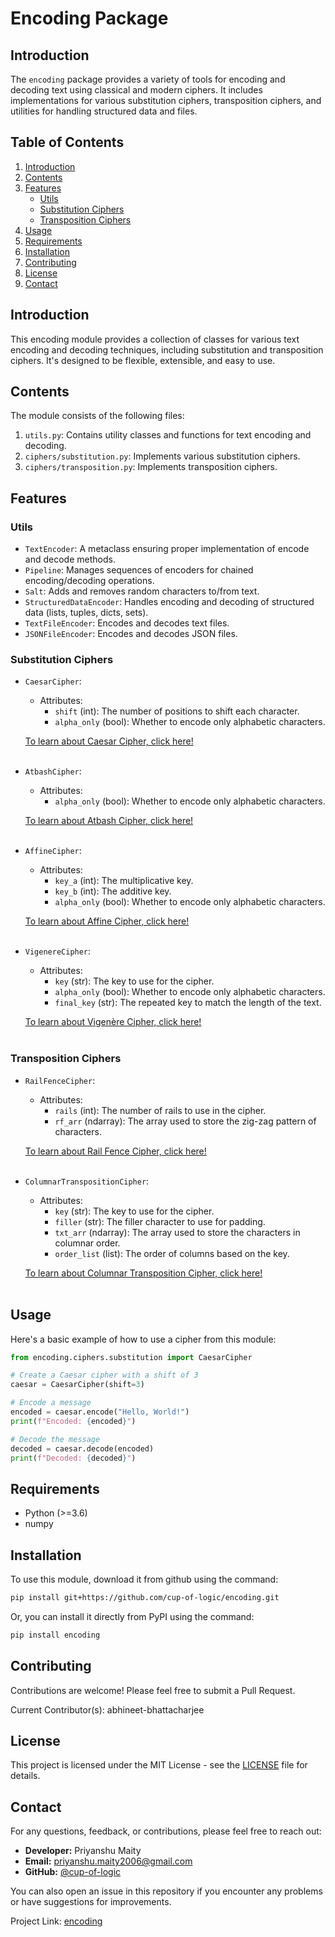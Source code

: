 # Encoding Package

## Introduction

The `encoding` package provides a variety of tools for encoding and decoding text using classical and modern ciphers. It includes implementations for various substitution ciphers, transposition ciphers, and utilities for handling structured data and files.

## Table of Contents
1. [Introduction](#introduction)
2. [Contents](#contents)
3. [Features](#features)
   - [Utils](#utils)
   - [Substitution Ciphers](#substitution-ciphers)
   - [Transposition Ciphers](#transposition-ciphers)
4. [Usage](#usage)
5. [Requirements](#requirements)
6. [Installation](#installation)
7. [Contributing](#contributing)
8. [License](#license)
9. [Contact](#contact)

## Introduction

This encoding module provides a collection of classes for various text encoding and decoding techniques, including substitution and transposition ciphers. It's designed to be flexible, extensible, and easy to use.

## Contents

The module consists of the following files:

1. `utils.py`: Contains utility classes and functions for text encoding and decoding.
2. `ciphers/substitution.py`: Implements various substitution ciphers.
3. `ciphers/transposition.py`: Implements transposition ciphers.

## Features

### Utils

- `TextEncoder`: A metaclass ensuring proper implementation of encode and decode methods.
- `Pipeline`: Manages sequences of encoders for chained encoding/decoding operations.
- `Salt`: Adds and removes random characters to/from text.
- `StructuredDataEncoder`: Handles encoding and decoding of structured data (lists, tuples, dicts, sets).
- `TextFileEncoder`: Encodes and decodes text files.
- `JSONFileEncoder`: Encodes and decodes JSON files.

### Substitution Ciphers

- `CaesarCipher`:
  - Attributes:
    - `shift` (int): The number of positions to shift each character.
    - `alpha_only` (bool): Whether to encode only alphabetic characters.
  
  [To learn about Caesar Cipher, click here!](https://www.geeksforgeeks.org/caesar-cipher-in-cryptography/)
<br><br>

- `AtbashCipher`:
  - Attributes:
    - `alpha_only` (bool): Whether to encode only alphabetic characters.
    
  [To learn about Atbash Cipher, click here!](https://www.geeksforgeeks.org/implementing-atbash-cipher/)
<br><br>
    
- `AffineCipher`:
  - Attributes:
    - `key_a` (int): The multiplicative key.
    - `key_b` (int): The additive key.
    - `alpha_only` (bool): Whether to encode only alphabetic characters.

  [To learn about Affine Cipher, click here!](https://www.geeksforgeeks.org/implementation-affine-cipher/)
<br><br>

- `VigenereCipher`:
  - Attributes:
    - `key` (str): The key to use for the cipher.
    - `alpha_only` (bool): Whether to encode only alphabetic characters.
    - `final_key` (str): The repeated key to match the length of the text.

  [To learn about Vigenère Cipher, click here!](https://www.geeksforgeeks.org/vigenere-cipher/)
<br><br>

### Transposition Ciphers

- `RailFenceCipher`:
  - Attributes:
    - `rails` (int): The number of rails to use in the cipher.
    - `rf_arr` (ndarray): The array used to store the zig-zag pattern of characters.
  
  [To learn about Rail Fence Cipher, click here!](https://www.geeksforgeeks.org/rail-fence-cipher-encryption-decryption/)
<br><br>

- `ColumnarTranspositionCipher`:
  - Attributes:
    - `key` (str): The key to use for the cipher.
    - `filler` (str): The filler character to use for padding.
    - `txt_arr` (ndarray): The array used to store the characters in columnar order.
    - `order_list` (list): The order of columns based on the key.

  [To learn about Columnar Transposition Cipher, click here!](https://www.geeksforgeeks.org/columnar-transposition-cipher/)
<br><br>

## Usage

Here's a basic example of how to use a cipher from this module:

```python
from encoding.ciphers.substitution import CaesarCipher

# Create a Caesar cipher with a shift of 3
caesar = CaesarCipher(shift=3)

# Encode a message
encoded = caesar.encode("Hello, World!")
print(f"Encoded: {encoded}")

# Decode the message
decoded = caesar.decode(encoded)
print(f"Decoded: {decoded}")
```

## Requirements

* Python (>=3.6)
* numpy

## Installation

To use this module, download it from github using the command:

```bash
pip install git+https://github.com/cup-of-logic/encoding.git
```

Or, you can install it directly from PyPI using the command:

```bash
pip install encoding
```

## Contributing

Contributions are welcome! Please feel free to submit a Pull Request.

Current Contributor(s):
abhineet-bhattacharjee


## License

This project is licensed under the MIT License - see the [LICENSE](LICENSE.txt) file for details.

## Contact

For any questions, feedback, or contributions, please feel free to reach out:

- **Developer:** Priyanshu Maity
- **Email:** priyanshu.maity2006@gmail.com
- **GitHub:** [@cup-of-logic](https://github.com/cup-of-logic)

You can also open an issue in this repository if you encounter any problems or have suggestions for improvements.

Project Link: [encoding](https://github.com/cup-of-logic/encoding)
